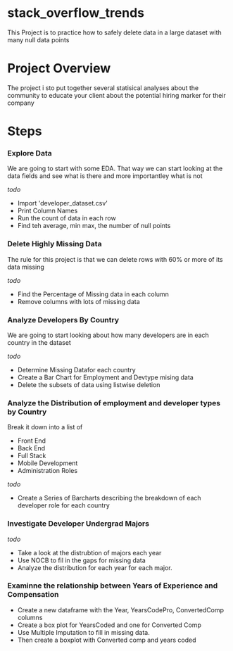 # stack_overflow_trends
This Project is to practice how to safely delete data in a large dataset with many null data points


# Project Overview #
The project i sto put together several statisical analyses about the community to educate your client about the potential hiring marker for their company

# Steps #

### Explore Data ###

We are going to start with some EDA. That way we can start looking at the data fields and see what is there and more importantley what is not

*todo*
* Import 'developer_dataset.csv'
* Print Column Names
* Run the count of data in each row
* Find teh average, min max, the number of null points


### Delete Highly Missing Data ###
The rule for this project is that we can delete rows with 60% or more of its data missing

*todo*
* Find the Percentage of Missing data in each column
* Remove columns with lots of missing data


### Analyze Developers By Country ###

We are going to start looking about how many developers are in each country in the dataset

*todo*
* Determine Missing Datafor each country 
* Create a Bar Chart for Employment and Devtype mising data
* Delete the subsets of data using listwise deletion


### Analyze the Distribution of employment and developer types by Country ###

Break it down into a list of 
- Front End
- Back End
- Full Stack
- Mobile Development
- Administration Roles

*todo*
- Create a Series of Barcharts describing the breakdown of each developer role for each country


### Investigate Developer Undergrad Majors ###

*todo* 
- Take a look at the distrubtion of majors each year
- Use NOCB to fil in the gaps for missing data
- Analyze the distribution for each year for each major.

### Examinne the relationship between Years of Experience and Compensation ###

- Create a new dataframe with the Year, YearsCodePro, ConvertedComp columns
- Create a box plot for YearsCoded and one for Converted Comp
- Use Multiple Imputation to fill in missing data. 
- Then create a boxplot with Converted comp and years coded